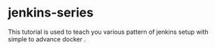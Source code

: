 # jenkins-series
This tutorial is used to teach you various pattern of jenkins setup with simple to advance docker . 

